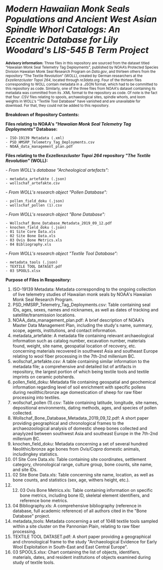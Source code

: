 # ***Modern Hawaiian Monk Seals Populations and Ancient West Asian Spindle Whorl Catalogs: An Eccentric Database for Lily Woodard's LIS-545 B Term Project***

<sub> **Advisory information:** Three files in this repository are sourced from the dataset titled “Hawaiian Monk Seal Telemetry Tag Deployments", published by NOAA’s Protected Species Division Hawaiian Monk Seal Research Program on *Data.gov*, and thirteen others from the repository “The Textile Revolution” (WOLL), created by German researchers at the *Exzellenzcluster Topoi 264*, located through *re3data.org*. Four of the thirteen files corresponding to WOLL contain metadata in a .JSON format, which had to be committed to this repository as code. Similarly, one of the three files from NOAA's dataset containing its metadata was committed from its .XML format to the repository as code. Of note is the fact that four .CSV files relating to spools, archaeological sites, spindle whorls, and loom weights in WOLL's "Textile Tool Database" have vanished and are unavailable for download. For that, they could not be added to this repository.</sub>

**Breakdown of Repository Contents:**

**Files relating to NOAA's *"Hawaiian Monk Seal Telemetry Tag Deployments"* Database:**

    - ISO-19139 Metadata (.xml)
    - PSD_HMSRP_Telemetry_Tag_Deployments.csv
    - NOAA_data_management_plan.pdf

**Files relating to the *Exzellenzcluster Topoi 264* repository *"The Textile Revolution"* (WOLL):**

  *- From WOLL's database "Archeological artefacts":*
  
    - metadata_artefakte (.json)
    - wollschaf_artefakte.csv
    
 *- From WOLL's research object "Pollen Database":*
 
    - pollen_field_doku (.json)
    - wollschaf_pollen (1).csv
    
  *- From WOLL's research object "Bone Database":*
  
    - Wollschaf_Bone_Database_Metadata_2019_09_12.pdf
    - knochen_field_doku (.json)
    - 01 Site Core Data.xls
    - 02 Site Bone Data.xls
    - 03 Ovis Bone Metrics.xls
    - 04 Bibliography.xls
    
  *- From WOLL's research object "Textile Tool Database":*
  
    - metadata_tools (.json)
    - TEXTILE TOOL DATASET.pdf
    - 03 SPOOLS.xlsx

**Purpose of Files in Respository:**
1) ISO-19139 Metadata: Metadata corresponding to the ongoing collection of live telemetry studies of Hawaiian monk seals by NOAA's Hawaiian Monk Seal Research Program.
2) PSD_HMSRP_Telemetry_Tag_Deployments.csv: Table containing seal IDs, ages, sexes, names and nicknames, as well as dates of tracking and satellite/transmission locations.
3) NOAA_data_management_plan.pdf: A brief description of NOAA's Master Data Management Plan, including the study's name, summary, scope, agents, institutions, and contact information.
4) metadata_artefakte: A metadata file containing relevant archaeological information such as catalog number, excavation number, materials found, weight, site name, geospatial location of recovery, etc. concerning materials recovered in southwest Asia and southeast Europe relating to wool fiber processing in the 7th-2nd millenium BC.
5) wollschaf_artefakte.csv: A table containing similar information to the metadata file; a comprehensive and detailed list of artifacts in repository, the largest portion of which being textile tools and textile imprints on ceramic potsherds.
6) pollen_field_doku: Metadata file containing geospatial and geochemical information regarding level of soil enrichment with specific pollens during neolithic/bronze age domestication of sheep for raw fiber processing into textiles.
7) wollschaf_pollen (1).csv: Table containing latitude, longitude, site names, depositional environments, dating methods, ages, and species of pollen collected.
8) Wollschaf_Bone_Database_Metadata_2019_09_12.pdf: A short paper providing geographical and chronological frames to the archaeozoological analysis of domestic sheep bones collected and anaylyzed between southwest Asia and southeast Europe in the 7th-2nd millenium BC.
9) knochen_field_doku: Metadata concerning a set of several hundred Neolithic/bronze age bones from *Ovis/Capra* domestic animals, includingkey statistics.
10) 01 Site Core Data.xls: Table containing site coordinates, settlement category, chronological range, culture group, bone counts, site name, and site IDs.
11) 02 Site Bone Data.xls: Table concerning site name, location, as well as bone counts, and statistics (sex, age, withers height, etc.).
12) 12) 03 Ovis Bone Metrics.xls: Table containing information on specific bone metrics, including bone ID, skeletal element identifiers, and reference bone metrics.
13) 04 Bibliography.xls: A comprehensive bibliography (reference in database, full academic reference) of all authors cited in the "Bone Database" project.
14) metadata_tools: Metadata concerning a set of 1048 textile tools sampled within a site cluster on the Pannonian Plain, relating to raw fiber processing.
15) TEXTILE TOOL DATASET.pdf: A short paper providing a geographical and chronological frame to the study "Archaeological Evidence for Early Wool Exploitation in South-East and East Central Europe". 
16) 03 SPOOLS.xlsx: Chart containing the list of objects, identifiers, materials, dates, and resident institutions of objects examined during study of textile tools.
    
    
    
    
    



